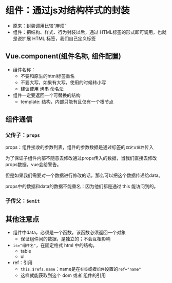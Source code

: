 # 组件：通过js对结构样式的封装

- 原来：封装调用比较“麻烦”
- 组件：把结构、样式、行为封装以后，通过 HTML标签的形式即可调用，也就是说扩展 HTML 标签，我们自己定义标签

## Vue.component(组件名称, 组件配置)

- 组件名称：
  - 不要和原生的html标签重名
  - 不要大写，如果有大写，使用的时候转小写
  - 建议使用 烤串 命名法
- 组件一定要返回一个可替换的结构
  - template: 结构，内部只能有且仅有一个根节点

## 组件通信

### 父传子：`props`

props：组件接收的参数列表，组件的参数数据是通过标签的`自定义属性`传入

为了保证子组件内部不随意去修改通过props传入的数据，当我们直接去修改props数据，vue会给警告。

但是如果我们需要对一个数据进行修改的话，那么可以把这个数据传递给data。

props中的数据和data的数据不能重名：因为他们都是通过 this 能访问到的。

### 子传父：`$emit`

## 其他注意点

- 组件中data，必须是一个函数，该函数必须返回一个对象
  - 保证组件间的数据，是独立的；不会互相影响
- `is="组件名"`，在固定格式 html 中的结构。
  - table
  - ul
- ref：引用
  - `this.$refs.name`：name是在`标签`或者`组件`设置的`ref="name"`
  - 这样就能获取到这个 dom 或者 组件的引用